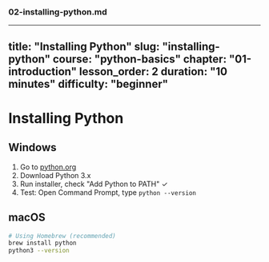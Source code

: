 ### **02-installing-python.md**

---
title: "Installing Python"
slug: "installing-python"
course: "python-basics"
chapter: "01-introduction"
lesson_order: 2
duration: "10 minutes"
difficulty: "beginner"
---

# Installing Python

## Windows
1. Go to [python.org](https://python.org)
2. Download Python 3.x
3. Run installer, check "Add Python to PATH" ✓
4. Test: Open Command Prompt, type `python --version`

## macOS
```bash
# Using Homebrew (recommended)
brew install python
python3 --version